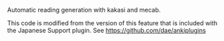 Automatic reading generation with kakasi and mecab.

This code is modified from the version of this feature
that is included with the Japanese Support plugin.
See https://github.com/dae/ankiplugins

